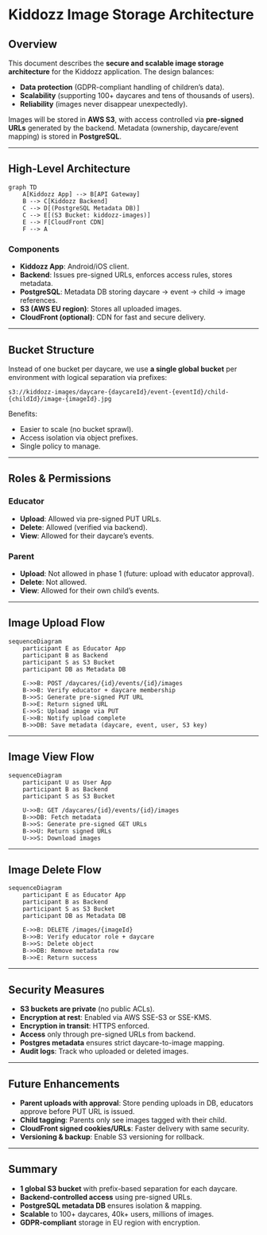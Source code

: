 # Kiddozz Image Storage Architecture

## Overview
This document describes the **secure and scalable image storage architecture** for the Kiddozz application. The design balances:
- **Data protection** (GDPR-compliant handling of children’s data).
- **Scalability** (supporting 100+ daycares and tens of thousands of users).
- **Reliability** (images never disappear unexpectedly).

Images will be stored in **AWS S3**, with access controlled via **pre-signed URLs** generated by the backend. Metadata (ownership, daycare/event mapping) is stored in **PostgreSQL**.

---

## High-Level Architecture

```mermaid
graph TD
    A[Kiddozz App] --> B[API Gateway]
    B --> C[Kiddozz Backend]
    C --> D[(PostgreSQL Metadata DB)]
    C --> E[(S3 Bucket: kiddozz-images)]
    E --> F[CloudFront CDN]
    F --> A
```

### Components
- **Kiddozz App**: Android/iOS client.
- **Backend**: Issues pre-signed URLs, enforces access rules, stores metadata.
- **PostgreSQL**: Metadata DB storing daycare → event → child → image references.
- **S3 (AWS EU region)**: Stores all uploaded images.
- **CloudFront (optional)**: CDN for fast and secure delivery.

---

## Bucket Structure

Instead of one bucket per daycare, we use **a single global bucket** per environment with logical separation via prefixes:

```
s3://kiddozz-images/daycare-{daycareId}/event-{eventId}/child-{childId}/image-{imageId}.jpg
```

Benefits:
- Easier to scale (no bucket sprawl).
- Access isolation via object prefixes.
- Single policy to manage.

---

## Roles & Permissions

### Educator
- **Upload**: Allowed via pre-signed PUT URLs.
- **Delete**: Allowed (verified via backend).
- **View**: Allowed for their daycare’s events.

### Parent
- **Upload**: Not allowed in phase 1 (future: upload with educator approval).
- **Delete**: Not allowed.
- **View**: Allowed for their own child’s events.

---

## Image Upload Flow

```mermaid
sequenceDiagram
    participant E as Educator App
    participant B as Backend
    participant S as S3 Bucket
    participant DB as Metadata DB

    E->>B: POST /daycares/{id}/events/{id}/images
    B->>B: Verify educator + daycare membership
    B->>S: Generate pre-signed PUT URL
    B->>E: Return signed URL
    E->>S: Upload image via PUT
    E->>B: Notify upload complete
    B->>DB: Save metadata (daycare, event, user, S3 key)
```

---

## Image View Flow

```mermaid
sequenceDiagram
    participant U as User App
    participant B as Backend
    participant S as S3 Bucket

    U->>B: GET /daycares/{id}/events/{id}/images
    B->>DB: Fetch metadata
    B->>S: Generate pre-signed GET URLs
    B->>U: Return signed URLs
    U->>S: Download images
```

---

## Image Delete Flow

```mermaid
sequenceDiagram
    participant E as Educator App
    participant B as Backend
    participant S as S3 Bucket
    participant DB as Metadata DB

    E->>B: DELETE /images/{imageId}
    B->>B: Verify educator role + daycare
    B->>S: Delete object
    B->>DB: Remove metadata row
    B->>E: Return success
```

---

## Security Measures
- **S3 buckets are private** (no public ACLs).
- **Encryption at rest**: Enabled via AWS SSE-S3 or SSE-KMS.
- **Encryption in transit**: HTTPS enforced.
- **Access** only through pre-signed URLs from backend.
- **Postgres metadata** ensures strict daycare-to-image mapping.
- **Audit logs**: Track who uploaded or deleted images.

---

## Future Enhancements
- **Parent uploads with approval**: Store pending uploads in DB, educators approve before PUT URL is issued.
- **Child tagging**: Parents only see images tagged with their child.
- **CloudFront signed cookies/URLs**: Faster delivery with same security.
- **Versioning & backup**: Enable S3 versioning for rollback.

---

## Summary
- **1 global S3 bucket** with prefix-based separation for each daycare.
- **Backend-controlled access** using pre-signed URLs.
- **PostgreSQL metadata DB** ensures isolation & mapping.
- **Scalable** to 100+ daycares, 40k+ users, millions of images.
- **GDPR-compliant** storage in EU region with encryption.
